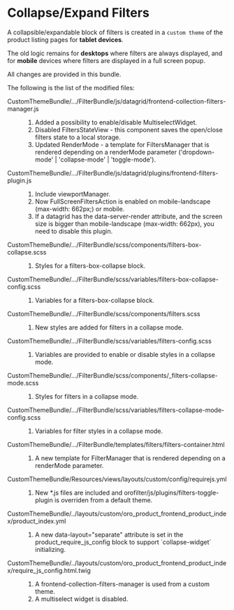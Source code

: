 # Collapse/Expand Filters

A collapsible/expandable block of filters is created in a `custom theme` of the product listing pages for **tablet devices**.

The old logic remains for **desktops** where filters are always displayed, and for **mobile** devices where filters are displayed in a full screen popup.

All changes are provided in this bundle.

The following is the list of the modified files:
<dl>
    <dt>CustomThemeBundle/.../FilterBundle/js/datagrid/frontend-collection-filters-manager.js</dt>
    <dd>
        <ol>
            <li>Added a possibility to enable/disable MultiselectWidget.</li>
            <li>Disabled FiltersStateView - this component saves the open/close filters state to a local storage.</li>
            <li> Updated RenderMode - a template for FiltersManager that is rendered depending on
                a renderMode parameter ('dropdown-mode' | 'collapse-mode' | 'toggle-mode').
            </li>
        </ol>
    </dd>
    <dt>CustomThemeBundle/.../FilterBundle/js/datagrid/plugins/frontend-filters-plugin.js</dt>
    <dd>
        <ol>
            <li>Include viewportManager.</li>
            <li>Now FullScreenFiltersAction is enabled on mobile-landscape (max-width: 662px;) or mobile.</li>
            <li>If a datagrid has the data-server-render attribute, and the screen size is bigger than mobile-landscape (max-width: 662px), you need to disable this plugin.</li>
        </ol>
    </dd>
    <dt>CustomThemeBundle/.../FilterBundle/scss/components/filters-box-collapse.scss</dt>
    <dd>
         <ol>
            <li>Styles for a filters-box-collapse block.</li>
         </ol>
    </dd>
    <dt>CustomThemeBundle/.../FilterBundle/scss/variables/filters-box-collapse-config.scss</dt>
    <dd>
         <ol>
            <li>Variables for a filters-box-collapse block.</li>
         </ol>
    </dd>
    <dt>CustomThemeBundle/.../FilterBundle/scss/components/filters.scss</dt>
    <dd>
         <ol>
            <li>New styles are added for filters in a collapse mode.</li>
         </ol>
    </dd>
    <dt>CustomThemeBundle/.../FilterBundle/scss/variables/filters-config.scss</dt>
    <dd>
         <ol>
            <li>Variables are provided to enable or disable styles in a collapse mode.</li>
         </ol>
    </dd>
    <dt>CustomThemeBundle/.../FilterBundle/scss/components/_filters-collapse-mode.scss</dt>
    <dd>
         <ol>
            <li>Styles for filters in a collapse mode.</li>
         </ol>
    </dd>
    <dt>CustomThemeBundle/.../FilterBundle/scss/variables/filters-collapse-mode-config.scss</dt>
    <dd>
         <ol>
            <li>Variables for filter styles in a collapse mode.</li>
         </ol>
    </dd>
    <dt>CustomThemeBundle/.../FilterBundle/templates/filters/filters-container.html</dt>
    <dd>
         <ol>
            <li>A new template for FilterManager that is rendered depending on a renderMode parameter.</li>
         </ol>
    </dd>
    <dt>CustomThemeBundle/Resources/views/layouts/custom/config/requirejs.yml</dt>
    <dd>
         <ol>
            <li>New *.js files are included and orofilter/js/plugins/filters-toggle-plugin is overriden from a default theme.</li>
         </ol>
    </dd>
    <dt>CustomThemeBundle/../layouts/custom/oro_product_frontend_product_index/product_index.yml</dt>
    <dd>
         <ol>
            <li>A new data-layout="separate" attribute is set in the product_require_js_config block to support `collapse-widget` initializing.
            </li>
         </ol>
    </dd>
    <dt>CustomThemeBundle/../layouts/custom/oro_product_frontend_product_index/require_js_config.html.twig</dt>
    <dd>
         <ol>
            <li>A frontend-collection-filters-manager is used from a custom theme.</li>
            <li>A multiselect widget is disabled.</li>
         </ol>
    </dd>
</dl>
